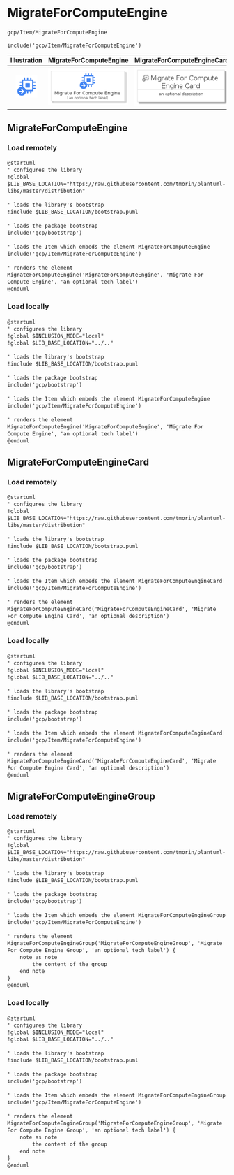 # MigrateForComputeEngine


```text
gcp/Item/MigrateForComputeEngine
```

```text
include('gcp/Item/MigrateForComputeEngine')
```



| Illustration | MigrateForComputeEngine | MigrateForComputeEngineCard | MigrateForComputeEngineGroup |
| :---: | :---: | :---: | :---: |
| ![illustration for Illustration](../../gcp/Item/MigrateForComputeEngine.png) | ![illustration for MigrateForComputeEngine](../../gcp/Item/MigrateForComputeEngine.Local.png) | ![illustration for MigrateForComputeEngineCard](../../gcp/Item/MigrateForComputeEngineCard.Local.png) | ![illustration for MigrateForComputeEngineGroup](../../gcp/Item/MigrateForComputeEngineGroup.Local.png) |




## MigrateForComputeEngine

### Load remotely
```plantuml
@startuml
' configures the library
!global $LIB_BASE_LOCATION="https://raw.githubusercontent.com/tmorin/plantuml-libs/master/distribution"

' loads the library's bootstrap
!include $LIB_BASE_LOCATION/bootstrap.puml

' loads the package bootstrap
include('gcp/bootstrap')

' loads the Item which embeds the element MigrateForComputeEngine
include('gcp/Item/MigrateForComputeEngine')

' renders the element
MigrateForComputeEngine('MigrateForComputeEngine', 'Migrate For Compute Engine', 'an optional tech label')
@enduml
```

### Load locally
```plantuml
@startuml
' configures the library
!global $INCLUSION_MODE="local"
!global $LIB_BASE_LOCATION="../.."

' loads the library's bootstrap
!include $LIB_BASE_LOCATION/bootstrap.puml

' loads the package bootstrap
include('gcp/bootstrap')

' loads the Item which embeds the element MigrateForComputeEngine
include('gcp/Item/MigrateForComputeEngine')

' renders the element
MigrateForComputeEngine('MigrateForComputeEngine', 'Migrate For Compute Engine', 'an optional tech label')
@enduml
```

## MigrateForComputeEngineCard

### Load remotely
```plantuml
@startuml
' configures the library
!global $LIB_BASE_LOCATION="https://raw.githubusercontent.com/tmorin/plantuml-libs/master/distribution"

' loads the library's bootstrap
!include $LIB_BASE_LOCATION/bootstrap.puml

' loads the package bootstrap
include('gcp/bootstrap')

' loads the Item which embeds the element MigrateForComputeEngineCard
include('gcp/Item/MigrateForComputeEngine')

' renders the element
MigrateForComputeEngineCard('MigrateForComputeEngineCard', 'Migrate For Compute Engine Card', 'an optional description')
@enduml
```

### Load locally
```plantuml
@startuml
' configures the library
!global $INCLUSION_MODE="local"
!global $LIB_BASE_LOCATION="../.."

' loads the library's bootstrap
!include $LIB_BASE_LOCATION/bootstrap.puml

' loads the package bootstrap
include('gcp/bootstrap')

' loads the Item which embeds the element MigrateForComputeEngineCard
include('gcp/Item/MigrateForComputeEngine')

' renders the element
MigrateForComputeEngineCard('MigrateForComputeEngineCard', 'Migrate For Compute Engine Card', 'an optional description')
@enduml
```

## MigrateForComputeEngineGroup

### Load remotely
```plantuml
@startuml
' configures the library
!global $LIB_BASE_LOCATION="https://raw.githubusercontent.com/tmorin/plantuml-libs/master/distribution"

' loads the library's bootstrap
!include $LIB_BASE_LOCATION/bootstrap.puml

' loads the package bootstrap
include('gcp/bootstrap')

' loads the Item which embeds the element MigrateForComputeEngineGroup
include('gcp/Item/MigrateForComputeEngine')

' renders the element
MigrateForComputeEngineGroup('MigrateForComputeEngineGroup', 'Migrate For Compute Engine Group', 'an optional tech label') {
    note as note
        the content of the group
    end note
}
@enduml
```

### Load locally
```plantuml
@startuml
' configures the library
!global $INCLUSION_MODE="local"
!global $LIB_BASE_LOCATION="../.."

' loads the library's bootstrap
!include $LIB_BASE_LOCATION/bootstrap.puml

' loads the package bootstrap
include('gcp/bootstrap')

' loads the Item which embeds the element MigrateForComputeEngineGroup
include('gcp/Item/MigrateForComputeEngine')

' renders the element
MigrateForComputeEngineGroup('MigrateForComputeEngineGroup', 'Migrate For Compute Engine Group', 'an optional tech label') {
    note as note
        the content of the group
    end note
}
@enduml
```

